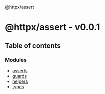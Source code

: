 @httpx/assert

# @httpx/assert - v0.0.1

## Table of contents

### Modules

- [asserts](modules/asserts.md)
- [guards](modules/guards.md)
- [helpers](modules/helpers.md)
- [types](modules/types.md)
